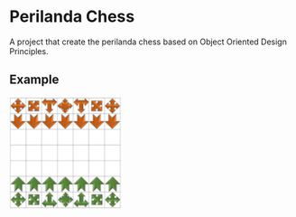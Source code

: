 # Perilanda Chess
A project that create the perilanda chess based on Object Oriented Design Principles.

## Example
<img src='asset/gui.png' width=200 height=200>
